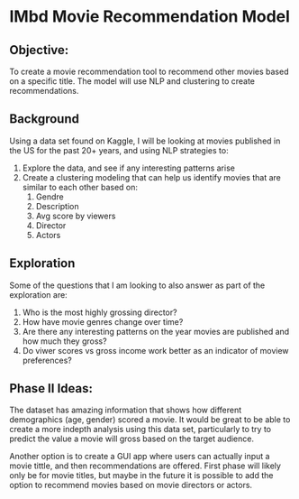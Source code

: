 # IMbd Movie Recommendation Model

## Objective: 

To create a movie recommendation tool to recommend other movies based on a specific title. The model will use NLP and clustering to create recommendations.

## Background

Using a data set found on Kaggle, I will be looking at movies published in the US for the past 20+ years, and using NLP strategies to:

1. Explore the data, and see if any interesting patterns arise
2. Create a clustering modeling that can help us identify movies that are similar to each other based on:
    1. Gendre
    1. Description
    1. Avg score by viewers
    1. Director
    1. Actors

## Exploration

Some of the questions that I am looking to also answer as part of the exploration are:

1. Who is the most highly grossing director?
1. How have movie genres change over time?
1. Are there any interesting patterns on the year movies are published and how much they gross?
1. Do viwer scores vs gross income work better as an indicator of moview preferences?


## Phase II Ideas:

The dataset has amazing information that shows how different demographics (age, gender) scored a movie. It would be great to be able to create a more indepth analysis using this data set, particularly to try to predict the value a movie will gross based on the target audience.

Another option is to create a GUI app where users can actually input a movie tittle, and then recommendations are offered. First phase will likely only be for movie titles, but maybe in the future it is possible to add the option to recommend movies based on movie directors or actors. 